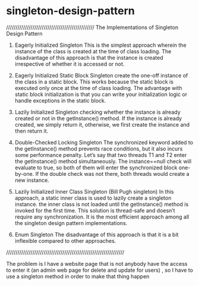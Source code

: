# singleton-design-pattern 
///////////////////////////////////////////////
The Implementations of Singleton Design Pattern

1. Eagerly Initialized Singleton
This is the simplest approach wherein the instance of the class is created at the time of class loading. The disadvantage of this approach is that the instance is created irrespective of whether it is accessed or not.

2. Eagerly Initialized Static Block Singleton
create the one-off instance of the class in a static block. This works because the static block is executed only once at the time of class loading.
The advantage with static block initialization is that you can write your initialization logic or handle exceptions in the static block.

3. Lazily Initialized Singleton
checking whether the instance is already created or not in the getInstance() method. If the instance is already created, we simply return it, otherwise, we first create the instance and then return it.

4. Double-Checked Locking Singleton
The synchronized keyword added to the getInstance() method prevents race conditions, but it also incurs some performance penalty. Let’s say that two threads T1 and T2 enter the getInstance() method simultaneously. The instance==null check will evaluate to true, so both of them will enter the synchronized block one-by-one. If the double check was not there, both threads would create a new instance.

5. Lazily Initialized Inner Class Singleton (Bill Pugh singleton)
In this approach, a static inner class is used to lazily create a singleton instance. the inner class is not loaded until the getInstance() method is invoked for the first time. This solution is thread-safe and doesn’t require any synchronization. It is the most efficient approach among all the singleton design pattern implementations.

6. Enum Singleton
The disadvantage of this approach is that it is a bit inflexible compared to other approaches.

///////////////////////////////////////////////////////////////

The problem is 
I have a website page that is not anybody have the access to enter it (an admin web page for delete and update for users) 
, so I have to use a singleton method in order to make that thing happen

